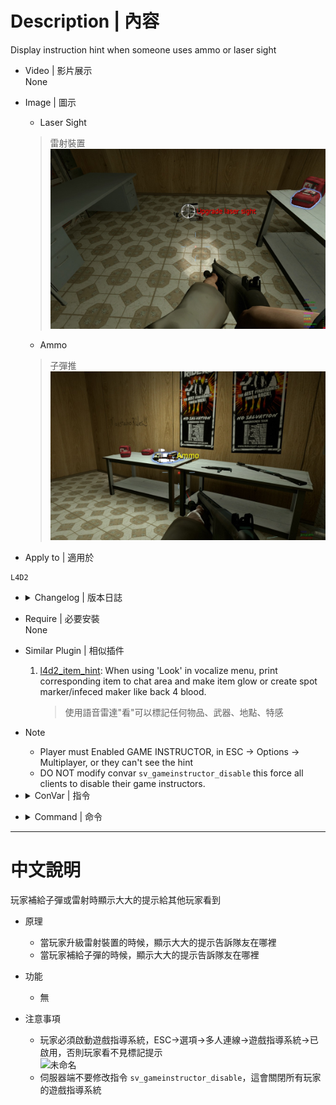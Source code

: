 # Description | 內容
Display instruction hint when someone uses ammo or laser sight

* Video | 影片展示
<br/>None

* Image | 圖示
	* Laser Sight
    > 雷射裝置
	<br/>![AnnouceLaserAmmo_1](image/AnnouceLaserAmmo_1.jpg)
	* Ammo
    > 子彈推
	<br/>![AnnouceLaserAmmo_2](image/AnnouceLaserAmmo_2.jpg)

* Apply to | 適用於
```
L4D2
```

* <details><summary>Changelog | 版本日誌</summary>

	* v1.0 (2022-11-29)
        * Request by Yabi
        * Initial Release
</details>

* Require | 必要安裝
<br>None

* Similar Plugin | 相似插件
	1. [l4d2_item_hint](https://github.com/fbef0102/L4D2-Plugins/tree/master/l4d2_item_hint): When using 'Look' in vocalize menu, print corresponding item to chat area and make item glow or create spot marker/infeced maker like back 4 blood.
	    > 使用語音雷達"看"可以標記任何物品、武器、地點、特感

* Note
	* Player must Enabled GAME INSTRUCTOR, in ESC -> Options -> Multiplayer, or they can't see the hint
    * DO NOT modify convar ```sv_gameinstructor_disable``` this force all clients to disable their game instructors.

* <details><summary>ConVar | 指令</summary>

	None
</details>

* <details><summary>Command | 命令</summary>

	None
</details>

- - - -
# 中文說明
玩家補給子彈或雷射時顯示大大的提示給其他玩家看到

* 原理
    * 當玩家升級雷射裝置的時候，顯示大大的提示告訴隊友在哪裡
    * 當玩家補給子彈的時候，顯示大大的提示告訴隊友在哪裡

* 功能
    * 無

* 注意事項
	* 玩家必須啟動遊戲指導系統，ESC->選項->多人連線->遊戲指導系統->已啟用，否則玩家看不見標記提示
    <br/>![未命名](https://user-images.githubusercontent.com/12229810/203991469-2b7dcba2-d70b-47ac-aed1-a18442c6d2de.jpg)
    * 伺服器端不要修改指令 ```sv_gameinstructor_disable```，這會關閉所有玩家的遊戲指導系統